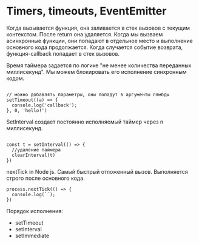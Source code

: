 # Timers, timeouts, EventEmitter

Когда вызывается функция, она заливается в стек вызовов с текущим контекстом. После return она удаляется. Когда мы вызваем асинхронные функции, они попадают в отдельное место и выполнение основного кода продолжается. Когда случается событие возврата, функция-callback попадает в стек вызовов.

Время таймера задается по логике "не менее количества переданных миллисекунд". Мы можем блокировать его исполнение синхронным кодом.

```code 

// можно добавлять параметры, они попадут в аргументы лямбды
setTimeout((a) => {
  console.log('callback');
}, 0, 'hello!')

```

SetInterval создает постоянно исполняемый таймер через n миллисекунд.

```code

const t = setInterval(() => {
  //удаление таймера
  clearInterval(t)
})

```

nextTick in Node js. Самый быстрый отложенный вызов. Выполняется строго после основного кода.

```code
process.nextTick(() => {
  console.log(``);
})
```

Порядок исполнения:
* setTimeout
* setInterval
* setImmediate
